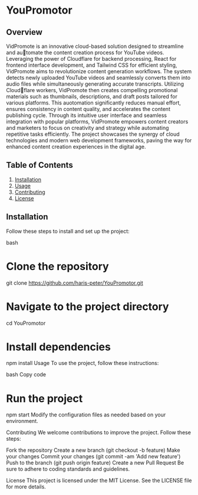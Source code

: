 # YouPromotor

## Overview
VidPromote is an innovative cloud-based solution designed to streamline and automate the content creation process for YouTube videos. Leveraging the power of
Cloudflare for backend processing, React for frontend interface development, and
Tailwind CSS for efficient styling, VidPromote aims to revolutionize content generation workflows.
The system detects newly uploaded YouTube videos and seamlessly converts them
into audio files while simultaneously generating accurate transcripts. Utilizing Cloudflare workers, VidPromote then creates compelling promotional materials such as
thumbnails, descriptions, and draft posts tailored for various platforms. This auotomation significantly reduces manual effort, ensures consistency in content quality,
and accelerates the content publishing cycle.
Through its intuitive user interface and seamless integration with popular platforms,
VidPromote empowers content creators and marketers to focus on creativity and
strategy while automating repetitive tasks efficiently. The project showcases the
synergy of cloud technologies and modern web development frameworks, paving
the way for enhanced content creation experiences in the digital age.

## Table of Contents
1. [Installation](#installation)
2. [Usage](#usage)
3. [Contributing](#contributing)
4. [License](#license)

## Installation
Follow these steps to install and set up the project:

bash
# Clone the repository
git clone https://github.com/haris-peter/YouPromotor.git

# Navigate to the project directory
cd YouPromotor

# Install dependencies
npm install
Usage
To use the project, follow these instructions:

bash
Copy code
# Run the project
npm start
Modify the configuration files as needed based on your environment.

Contributing
We welcome contributions to improve the project. Follow these steps:

Fork the repository
Create a new branch (git checkout -b feature)
Make your changes
Commit your changes (git commit -am 'Add new feature')
Push to the branch (git push origin feature)
Create a new Pull Request
Be sure to adhere to coding standards and guidelines.

License
This project is licensed under the MIT License. See the LICENSE file for more details.
